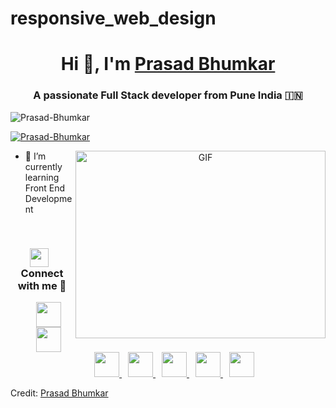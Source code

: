 # responsive_web_design

<h1 align="center">Hi 👋, I'm <a href="https://Prasad-Bhumkar.github.io/Me.io/" target="blank">
Prasad Bhumkar</a></h1>

<h3 align="center">A passionate Full Stack developer from Pune India &#127470;&#127475 </h3>

<p align="left"> <img src="https://komarev.com/ghpvc/?username=Prasad-Bhumkar&label=Profile%20views&color=0e75b6&style=flat" alt="Prasad-Bhumkar" /> </p>

<p align="left"> <a href="https://www.instagram.com/prasad.bhumkar_official/" target="blank"><img src="https://img.shields.io/twitter/follow/Prasad_Bhumkar?logo=twitter&style=for-the-badge" alt="Prasad-Bhumkar" /></a> </p>

<a target="_blank" align="center">
  <img align="right" top="500" height="300" width="400" alt="GIF" src="https://media.giphy.com/media/SWoSkN6DxTszqIKEqv/giphy.gif">
</a>


- 🌱 I’m currently learning Front End Development 

<br/>
<h3 align="center" > <img src="https://media.giphy.com/media/iY8CRBdQXODJSCERIr/giphy.gif" width="30" height="30" style="margin-right: 10px;">Connect with me 🤝 </h3>

<p align="center">

 <div align="center" class="icons-social" style="margin-left: 10px;">
  <a style="margin-left: 10px;" target="_blank" href="https://www.linkedin.com/in//">
    <img src="https://img.icons8.com/doodle/40/000000/linkedin--v2.png" height="40" width="40">
  </a>
  <a style="margin-left: 10px;" target="_blank" href="https://github.com/Prasad-Bhumkar">
    <img src="https://img.icons8.com/doodle/40/000000/github--v1.png" height="40" width="40">
  </a>
  <a style="margin-left: 10px;" target="_blank" href="https://stackoverflow.com/users/27444090/prasad-bhumkar">
    <img src="https://img.icons8.com/external-tal-revivo-color-tal-revivo/40/000000/external-stack-overflow-is-a-question-and-answer-site-for-professional-logo-color-tal-revivo.png" height="40" width="40">
  </a>
  <a style="margin-left: 10px;" target="_blank" href="https://dev.to/prasad_bhumkar_f4e5cf4f5a">
    <img src="https://img.icons8.com/?size=100&id=Sf2NuZRCVuaE&format=png&color=000000" height="40" width="40">
  </a>
  <a style="margin-left: 10px;" target="_blank" href="https://www.instagram.com/prasad.bhumkar_official/">
    <img src="https://img.icons8.com/doodle/40/000000/instagram-new--v2.png" height="40" width="40">
  </a>
  <a style="margin-left: 10px;" target="_blank" href="https://twitter.com/@bhumkar_pr89871">
    <img src="https://img.icons8.com/doodle/1x/twitter-squared--v2.png" height="40" width="40">
  </a>
  <a style="margin-left: 10px;" target="_blank" href="https://www.youtube.com/@youtubemafia9893?sub_confirmation=1">
    <img src="https://img.icons8.com/doodle/1x/youtube--v2.png" height="40" width="40">
  </a>
</div>

</p>


Credit: [Prasad Bhumkar](https://github.com/Prasad-Bhumkar)
